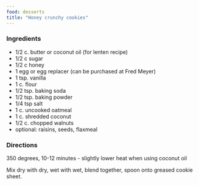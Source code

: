 ```yaml
---
food: desserts
title: "Honey crunchy cookies"
---
```


### Ingredients

- 1/2 c. butter or coconut oil (for lenten recipe)
- 1/2 c sugar
- 1/2 c honey
- 1 egg or egg replacer (can be purchased at Fred Meyer)
- 1 tsp. vanilla
- 1 c. flour
- 1/2 tsp. baking soda
- 1/2 tsp. baking powder
- 1/4 tsp salt
- 1 c. uncooked oatmeal
- 1 c. shredded coconut
- 1/2 c. chopped walnuts
- optional: raisins, seeds, flaxmeal

### Directions

350 degrees, 10-12 minutes - slightly lower heat when using coconut oil

Mix dry with dry, wet with wet, blend together, spoon onto greased cookie sheet.
